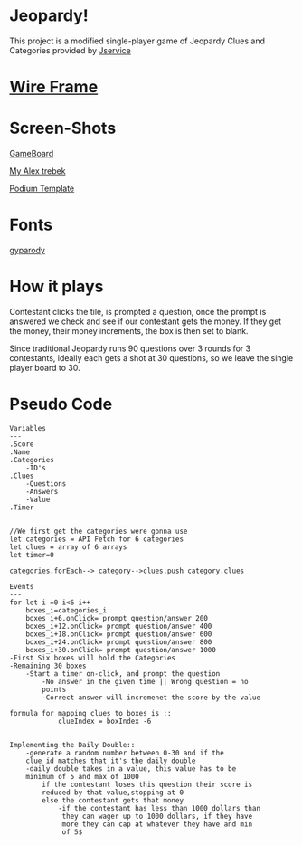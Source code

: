 # Jeopardy!
This project is a modified single-player game of Jeopardy
Clues and Categories provided by [Jservice](http://jservice.io/) 

# [Wire Frame](https://i.imgur.com/BavgnVX.png)

# Screen-Shots
[GameBoard](https://i.imgur.com/ynntx1x.png)

[My Alex trebek](https://imgur.com/lDdVdhP)

[Podium Template](https://i.imgur.com/AjIeGCC.png)
# Fonts
[gyparody](https://www.fonts.com/font/typodermic/gyparody?QueryFontType=Web&src=GoogleWebFonts)
# How it plays
Contestant clicks the tile, is prompted a question, once the 
prompt is answered we check and see if our contestant gets the 
money. If they get the money, their money increments, the box is 
then set to blank. 

Since traditional Jeopardy runs 90 questions over 3 rounds for 3 
contestants, ideally each gets a shot at 30 questions, so we leave 
the single player board to 30.


# Pseudo Code
    Variables
    ---
    .Score
    .Name
    .Categories
        -ID's
    .Clues
        -Questions
        -Answers
        -Value
    .Timer


    //We first get the categories were gonna use
    let categories = API Fetch for 6 categories
    let clues = array of 6 arrays
    let timer=0

    categories.forEach--> category-->clues.push category.clues

    Events
    ---
    for let i =0 i<6 i++
        boxes_i=categories_i
        boxes_i+6.onClick= prompt question/answer 200
        boxes_i+12.onClick= prompt question/answer 400
        boxes_i+18.onClick= prompt question/answer 600
        boxes_i+24.onClick= prompt question/answer 800
        boxes_i+30.onClick= prompt question/answer 1000
    -First Six boxes will hold the Categories
    -Remaining 30 boxes 
        -Start a timer on-click, and prompt the question
            -No answer in the given time || Wrong question = no 
            points
            -Correct answer will incremenet the score by the value

    formula for mapping clues to boxes is ::
                clueIndex = boxIndex -6


    Implementing the Daily Double:: 
        -generate a random number between 0-30 and if the 
        clue id matches that it's the daily double 
        -daily double takes in a value, this value has to be 
        minimum of 5 and max of 1000
            if the contestant loses this question their score is 
            reduced by that value,stopping at 0
            else the contestant gets that money
                -if the contestant has less than 1000 dollars than
                 they can wager up to 1000 dollars, if they have 
                 more they can cap at whatever they have and min
                 of 5$



